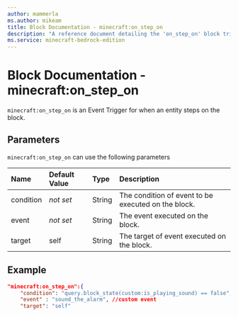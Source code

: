 ```yaml
---
author: mammerla
ms.author: mikeam
title: Block Documentation - minecraft:on_step_on
description: "A reference document detailing the 'on_step_on' block trigger"
ms.service: minecraft-bedrock-edition
---
```


# Block Documentation - minecraft:on_step_on

`minecraft:on_step_on` is an Event Trigger for when an entity steps on the block.

## Parameters

`minecraft:on_step_on` can use the following parameters

|Name |Default Value  |Type  |Description  |
|:----------|:----------|:----------|:----------|
|condition|*not set* | String|  The condition of event to be executed on the block. |
|event|*not set* | String|  The event executed on the block. |
| target| self| String| The target of event executed on the block. |

## Example

```json
"minecraft:on_step_on":{
    "condition": "query.block_state(custom:is_playing_sound) == false", //custom condition
    "event" : "sound_the_alarm", //custom event
    "target": "self"
```

